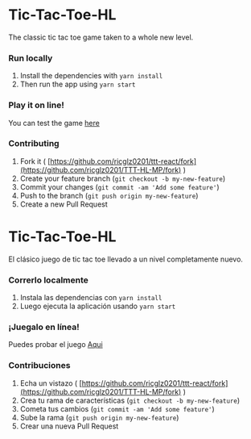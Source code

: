 # Tic-Tac-Toe-HL

The classic tic tac toe game taken to a whole new level.

### Run locally
1. Install the dependencies with `yarn install`
2. Then run the app using `yarn start`

### Play it on line!
You can test the game [here](https://ttt-hl-react.firebaseapp.com/)

### Contributing
1.  Fork it (  [https://github.com/ricglz0201/ttt-react/fork](https://github.com/ricglz0201/TTT-HL-MP/fork)  )
2.  Create your feature branch (`git checkout -b my-new-feature`)
3.  Commit your changes (`git commit -am 'Add some feature'`)
4.  Push to the branch (`git push origin my-new-feature`)
5.  Create a new Pull Request


# Tic-Tac-Toe-HL

El clásico juego de tic tac toe llevado a un nivel completamente nuevo.

### Correrlo localmente
1. Instala las dependencias con `yarn install`
2. Luego ejecuta la aplicación usando `yarn start`

### ¡Juegalo en línea!
Puedes probar el juego [Aqui](https://ttt-hl-react.firebaseapp.com/)

### Contribuciones
1.  Echa un vistazo (  [https://github.com/ricglz0201/ttt-react/fork](https://github.com/ricglz0201/TTT-HL-MP/fork)  )
2.  Crea tu rama de características (`git checkout -b my-new-feature`)
3.  Cometa tus cambios (`git commit -am 'Add some feature'`)
4.  Sube la rama (`git push origin my-new-feature`)
5.  Crear una nueva Pull Request

